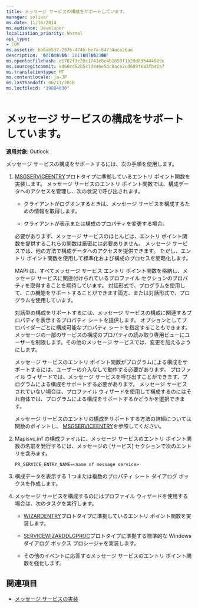 ```yaml
---
title: メッセージ サービスの構成をサポートしています。
manager: soliver
ms.date: 11/16/2014
ms.audience: Developer
localization_priority: Normal
api_type:
- COM
ms.assetid: bb6ab537-2876-474b-be7a-84734ace2bae
description: '�ŏI�X�V��: 2011�N7��23��'
ms.openlocfilehash: e1782f3c20c1741e0e4b1859f1b29d835444009c
ms.sourcegitcommit: 9d60cd82b5413446e5bc8ace2cd689f683fb41a7
ms.translationtype: MT
ms.contentlocale: ja-JP
ms.lasthandoff: 06/11/2018
ms.locfileid: "19804030"
---
```

# <a name="supporting-message-service-configuration"></a>メッセージ サービスの構成をサポートしています。
  
**適用対象**: Outlook 
  
メッセージ サービスの構成をサポートするには、次の手順を使用します。
  
1. [MSGSERVICEENTRY](msgserviceentry.md)プロトタイプに準拠しているエントリ ポイント関数を実装します。 メッセージ サービスのエントリ ポイント関数では、構成データへのアクセスを管理し、次の状況で呼び出されます。 
    
   - クライアントがログオンするときは、メッセージ サービスを構成するための情報を取得します。
    
   - クライアントが表示または構成のプロパティを変更する場合。 
    
   必要があります、メッセージ サービスのほとんどは、エントリ ポイント関数を提供するこれらの関数は厳密には必要ありません。 メッセージ サービスでは、他の方法で構成データへのアクセスを提供できます。 ただし、エントリ ポイント関数を使用して標準化および構成のプロセスを簡略化します。
    
   MAPI は、すべてメッセージ サービス エントリ ポイント関数を格納し、メッセージ サービスに関連付けられているプロファイル セクションのプロパティを取得することを期待しています。 対話形式で、プログラムを使用して、この機能をサポートすることができます両方、または対話形式で、プログラムを使用しています。
    
   対話型の構成をサポートするには、メッセージ サービスの構成に関連するプロパティを表示するプロパティ シートを提供します。 オプションとしてプロバイダーごとに構成可能なプロパティ シートを指定することもできます。 メッセージの一部のサービスの構成のプロパティの読み取り専用ビューにユーザーを制限します。その他のメッセージ サービスでは、変更を加えるようにします。
    
   メッセージ サービスのエントリ ポイント関数がプログラムによる構成をサポートするには、ユーザーの介入なしで動作する必要があります。 プロファイル ウィザードでは、メッセージ サービスを呼び出すことができます、プログラムによる構成をサポートする必要があります。 メッセージ サービスされていない場合は、プロファイル ウィザードを使用して構成するのにはそれ自体では、プログラムによる構成をサポートするかどうかを選択できます。
    
   メッセージ サービスのエントリの構成をサポートする方法の詳細については関数のポイントし、 [MSGSERVICEENTRY](msgserviceentry.md)を参照してください。
    
2. Mapisvc.inf の構成ファイルに、メッセージ サービスのエントリ ポイント関数の名前を発行するには、メッセージの [サービス] セクションで次のエントリを含みます。
    
   `PR_SERVICE_ENTRY_NAME=<name of message service>`
    
3. 構成データを表示する 1 つまたは複数のプロパティ シート ダイアログ ボックスを作成します。
    
4. メッセージ サービスを構成するのにはプロファイル ウィザードを使用する場合は、次のタスクを実行します。
    
   - [WIZARDENTRY](wizardentry.md)プロトタイプに準拠しているエントリ ポイント関数を実装します。 
    
   - [SERVICEWIZARDDLGPROC](servicewizarddlgproc.md)プロトタイプに準拠する標準的な Windows ダイアログ ボックス プロシージャを実装します。 
    
   - その他のイベントに応答するメッセージ サービスのエントリ ポイント関数を強化します。
    
## <a name="see-also"></a>関連項目

- [メッセージ サービスの実装](message-service-implementation.md)


